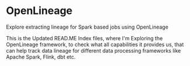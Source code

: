 # OpenLineage
 Explore extracting lineage for Spark based jobs using OpenLineage

This is the Updated READ.ME Index files, where I'm Exploring the OpenLineage framework, to check what all capabilities it provides us, that can help track data lineage for different data processing frameworks like Apache Spark, Flink, dbt etc.
